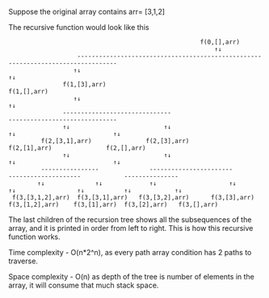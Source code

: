 Suppose the original array contains arr= [3,1,2]

The recursive function would look like this

                                                         f(0,[],arr)
                                                             ↑↓
                       ---------------------------------------------------------------------------------
                      ↑↓                                                                               ↑↓ 
                   f(1,[3],arr)                                                                   f(1,[],arr)
                      ↑↓                                                                               ↑↓ 
                   ------------------------------                                         ------------------------------
                   ↑↓                          ↑↓                                        ↑↓                           ↑↓ 
             f(2,[3,1],arr)               f(2,[3],arr)                              f(2,[1],arr)               f(2,[],arr)                
                   ↑↓                          ↑↓                                        ↑↓                           ↑↓ 
             ----------------              -----------------------              --------------------            ---------------
            ↑↓              ↑↓             ↑↓                    ↑↓             ↑↓                 ↑↓           ↑↓            ↑↓ 
     f(3,[3,1,2],arr)  f(3,[3,1],arr)   f(3,[3,2],arr)      f(3,[3],arr)    f(3,[1,2],arr)    f(3,[1],arr)  f(3,[2],arr)   f(3,[],arr)

The last children of the recursion tree shows all the subsequences of the array, and it is printed in order from left to right.
This is how this recursive function works.

Time complexity - O(n*2^n), as every path array condition has 2 paths to traverse.

Space complexity - O(n) as depth of the tree is number of elements in the array, it will consume that much stack space.